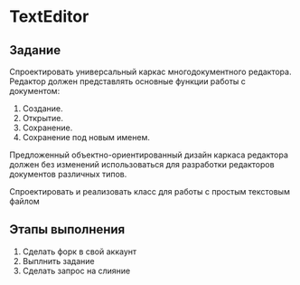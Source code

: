 # TextEditor

## Задание

Спроектировать универсальный каркас многодокументного редактора. Редактор должен представлять основные функции работы с документом:
1. Создание.
2. Открытие.
3. Сохранение.
4. Сохранение под новым именем.

Предложенный объектно-ориентированный дизайн каркаса редактора должен без изменений использоваться для разработки редакторов документов различных типов.

Спроектировать и реализовать класс для работы с простым текстовым файлом

## Этапы выполнения
1. Сделать форк в свой аккаунт
2. Выплнить задание
3. Сделать запрос на слияние
